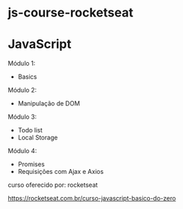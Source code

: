 # js-course-rocketseat

# JavaScript

Módulo 1:
* Basics


Módulo 2:
* Manipulação de DOM


Módulo 3: 
* Todo list
* Local Storage


Módulo 4:
* Promises
* Requisições com Ajax e Axios



curso oferecido por: rocketseat


https://rocketseat.com.br/curso-javascript-basico-do-zero
